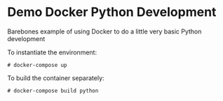# Demo Docker Python Development
Barebones example of using Docker to do a little very basic Python development

To instantiate the environment:

```
# docker-compose up
```

To build the container separately:

```
# docker-compose build python
```